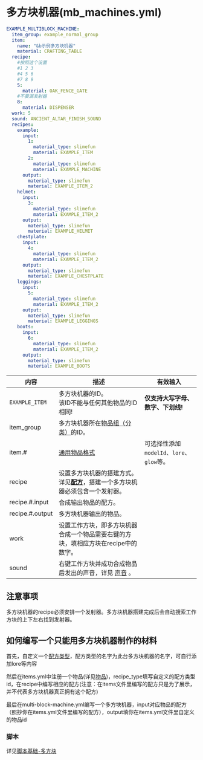 # 多方块机器(mb_machines.yml)

```yaml
EXAMPLE_MULTIBLOCK_MACHINE:
  item_group: example_normal_group
  item:
    name: "&b示例多方块机器"
    material: CRAFTING_TABLE
  recipe:
    #按照这个设置
    #1 2 3
    #4 5 6
    #7 8 9
    5:
      material: OAK_FENCE_GATE
    #不要漏发射器
    8:
      material: DISPENSER
  work: 5
  sound: ANCIENT_ALTAR_FINISH_SOUND
  recipes:
    example:
      input:
        1:
          material_type: slimefun
          material: EXAMPLE_ITEM
        2:
          material_type: slimefun
          material: EXAMPLE_MACHINE
      output:
        material_type: slimefun
        material: EXAMPLE_ITEM_2
    helmet:
      input:
        3:
          material_type: slimefun
          material: EXAMPLE_ITEM_2
      output:
        material_type: slimefun
        material: EXAMPLE_HELMET
    chestplate:
      input:
        4:
          material_type: slimefun
          material: EXAMPLE_ITEM_2
      output:
        material_type: slimefun
        material: EXAMPLE_CHESTPLATE
    leggings:
      input:
        5:
          material_type: slimefun
          material: EXAMPLE_ITEM_2
      output:
        material_type: slimefun
        material: EXAMPLE_LEGGINGS
    boots:
      input:
        6:
          material_type: slimefun
          material: EXAMPLE_ITEM_2
      output:
        material_type: slimefun
        material: EXAMPLE_BOOTS
```

| 内容 | 描述 | 有效输入 |
| --- | ----------- | ----------------- |
| `EXAMPLE_ITEM` | 多方块机器的ID。<br>该ID不能与任何其他物品的ID相同! | **仅支持大写字母、数字、下划线!** |
| item_group | 多方块机器所在[物品组（分类）](file/groups.md)的ID。 |
| item.# | [通用物品格式](format/universal-item-format.md)| 可选择性添加`modelId`、`lore`、`glow`等。 |
| recipe | 设置多方块机器的搭建方式。详见[**配方**](format/recipe.md)，搭建一个多方块机器必须包含一个发射器。 |
| recipe.#.input | 合成输出物品的配方。 |
| recipe.#.output | 多方块机器输出的物品。 |
| work| 设置工作方块，即多方块机器合成一个物品需要右键的方块，填相应方块在recipe中的数字。 |
| sound | 右键工作方块并成功合成物品后发出的声音，详见 [声音](https://slimefun.github.io/javadocs/Slimefun4/docs/io/github/thebusybiscuit/slimefun4/core/services/sounds/SoundEffect.html) 。 |


## 注意事项

多方块机器的recipe必须安排一个发射器。多方块机器搭建完成后会自动搜索工作方块的上下左右找到发射器。

## 如何编写一个只能用多方块机器制作的材料

首先，自定义一个[配方类型](file/recipe_type.md)，配方类型的名字为此台多方块机器的名字，可自行添加lore等内容

然后在items.yml中注册一个物品(详见[物品](file/items.md))，recipe_type填写自定义的配方类型id，在recipe中编写相应的配方(注意：在items文件里编写的配方只是为了展示，并不代表多方块机器真正拥有这个配方)

最后在multi-block-machine.yml编写一个多方块机器，input对应物品的配方（照抄你在items.yml文件里编写的配方），output填你在items.yml文件里自定义的物品id

### 脚本
详见[脚本基础-多方块](scripts-basic/multiblock_machines.md)
